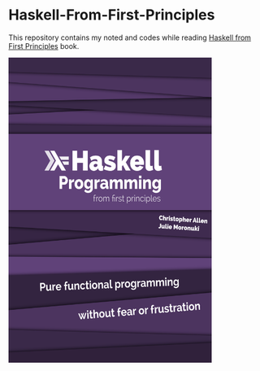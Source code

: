 # Haskell-From-First-Principles

This repository contains my noted and codes while reading [Haskell from First Principles](https://haskellbook.com/) book.


<img src="book-cover-front.png" alt="Book Cover" width="400" height="600" style="text-align: center">
